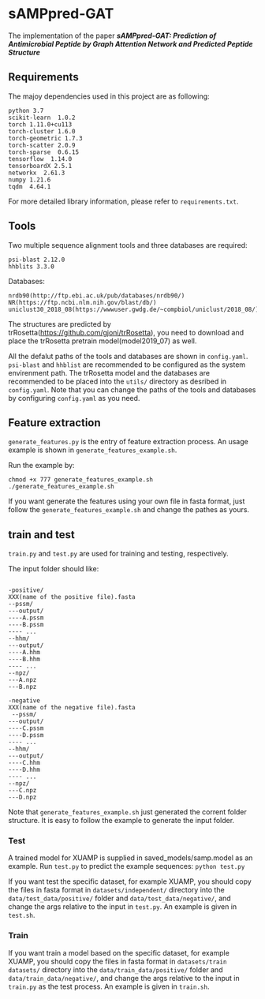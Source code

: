 # sAMPpred-GAT
The implementation of the paper ***sAMPpred-GAT: Prediction of Antimicrobial Peptide by Graph Attention Network and Predicted Peptide Structure***

## Requirements
The majoy dependencies used in this project are as following:

```
python 3.7              
scikit-learn  1.0.2
torch 1.11.0+cu113
torch-cluster 1.6.0
torch-geometric 1.7.3
torch-scatter 2.0.9
torch-sparse  0.6.15
tensorflow  1.14.0
tensorboardX 2.5.1
networkx  2.61.3                                                                                                                          
numpy 1.21.6
tqdm  4.64.1
```
For more detailed library information, please refer to `requirements.txt`. 

## Tools
Two multiple sequence alignment tools and three databases are required: 
```
psi-blast 2.12.0
hhblits 3.3.0
```
Databases:
```
nrdb90(http://ftp.ebi.ac.uk/pub/databases/nrdb90/)
NR(https://ftp.ncbi.nlm.nih.gov/blast/db/)
uniclust30_2018_08(https://wwwuser.gwdg.de/~compbiol/uniclust/2018_08/)
```
The structures are predicted by trRosetta(https://github.com/gjoni/trRosetta), you need to download and place the trRosetta pretrain model(model2019_07) as well.

All the defalut paths of the tools and databases are shown in `config.yaml`. `psi-blast` and `hhblist` are recommended to be configured as the system envirenment path. The trRosetta model and the databases are recommended to be placed into the `utils/` directory as desribed in `config.yaml`.
Note that you can change the paths of the tools and databases by configuring `config.yaml` as you need.

## Feature extraction

`generate_features.py` is the entry of feature extraction process. An usage example is shown in `generate_features_example.sh`. 

Run the example by: 
```
chmod +x 777 generate_features_example.sh
./generate_features_example.sh
```
If you want generate the features using your own file in fasta format, just follow the `generate_features_example.sh` and change the pathes as yours.

## train and test

`train.py` and `test.py` are used for training and testing, respectively. 

The input folder should like:

```

-positive/
XXX(name of the positive file).fasta
--pssm/
---output/
----A.pssm
----B.pssm
---- ...
--hhm/
---output/
----A.hhm
----B.hhm
---- ...
--npz/
---A.npz
---B.npz

-negative
XXX(name of the negative file).fasta
 --pssm/
---output/
----C.pssm
----D.pssm
---- ...
--hhm/
---output/
----C.hhm
----D.hhm
---- ...
--npz/
---C.npz
---D.npz

```
Note that `generate_features_example.sh` just generated the corrent folder structure. It is easy to  follow the example to generate the input folder.

### Test 

A trained model for XUAMP is supplied in saved_models/samp.model as an example. Run `test.py` to predict the example sequences:
`python test.py`

If you want test the specific dataset, for example XUAMP, you should copy the files in fasta format in `datasets/independent/` directory into the `data/test_data/positive/` folder and `data/test_data/negative/`, and change the args relative to the input in `test.py`. An example is given in `test.sh`.

### Train

If you want train a model based on the specific dataset, for example XUAMP, you should copy the files in fasta format in `datasets/train datasets/` directory into the `data/train_data/positive/` folder and `data/train_data/negative/`, and change the args relative to the input in `train.py` as the test process. An example is given in `train.sh`.









